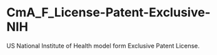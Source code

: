 # CmA_F_License-Patent-Exclusive-NIH
US National Institute of Health model form Exclusive Patent License.
